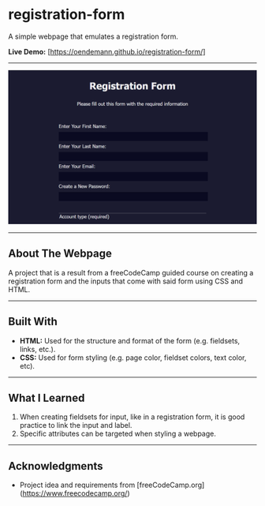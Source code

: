 # registration-form

A simple webpage that emulates a registration form.

**Live Demo:** [https://oendemann.github.io/registration-form/]

---

![registration-form screenshot](image.png)

---

## About The Webpage

A project that is a result from a freeCodeCamp guided course on creating a registration form and the inputs that come with said form using CSS and HTML.

---

## Built With

* **HTML:** Used for the structure and format of the form (e.g. fieldsets, links, etc.).
* **CSS:** Used for form styling (e.g. page color, fieldset colors, text color, etc).

---

## What I Learned

1. When creating fieldsets for input, like in a registration form, it is good practice to link the input and label.
2. Specific attributes can be targeted when styling a webpage.

---

## Acknowledgments

* Project idea and requirements from [freeCodeCamp.org]
(https://www.freecodecamp.org/)
